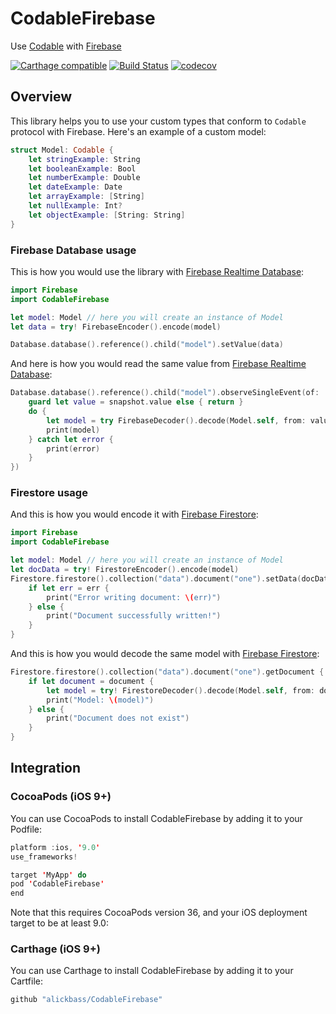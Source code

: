 # CodableFirebase
Use [Codable](https://developer.apple.com/documentation/swift/codable) with [Firebase](https://firebase.google.com)

[![Carthage compatible](https://img.shields.io/badge/Carthage-compatible-4BC51D.svg?style=flat)](https://github.com/Carthage/Carthage) 
[![Build Status](https://travis-ci.org/alickbass/CodableFirebase.svg?branch=master)](https://travis-ci.org/alickbass/CodableFirebase)
[![codecov](https://codecov.io/gh/alickbass/CodableFirebase/branch/master/graph/badge.svg)](https://codecov.io/gh/alickbass/CodableFirebase)

## Overview

This library helps you to use your custom types that conform to `Codable` protocol with Firebase. Here's an example of a custom model:

```swift
struct Model: Codable {
    let stringExample: String
    let booleanExample: Bool
    let numberExample: Double
    let dateExample: Date
    let arrayExample: [String]
    let nullExample: Int?
    let objectExample: [String: String]
}
```

### Firebase Database usage

This is how you would use the library with [Firebase Realtime Database](https://firebase.google.com/products/realtime-database/):

```swift
import Firebase
import CodableFirebase

let model: Model // here you will create an instance of Model
let data = try! FirebaseEncoder().encode(model)

Database.database().reference().child("model").setValue(data)
```

And here is how you would read the same value from [Firebase Realtime Database](https://firebase.google.com/products/realtime-database/):

```swift
Database.database().reference().child("model").observeSingleEvent(of: .value, with: { (snapshot) in
    guard let value = snapshot.value else { return }
    do {
        let model = try FirebaseDecoder().decode(Model.self, from: value)
        print(model)
    } catch let error {
        print(error)
    }
})
```

### Firestore usage

And this is how you would encode it with [Firebase Firestore](https://firebase.google.com/products/firestore/):

```swift
import Firebase
import CodableFirebase

let model: Model // here you will create an instance of Model
let docData = try! FirestoreEncoder().encode(model)
Firestore.firestore().collection("data").document("one").setData(docData) { err in
    if let err = err {
        print("Error writing document: \(err)")
    } else {
        print("Document successfully written!")
    }
}
```

And this is how you would decode the same model with [Firebase Firestore](https://firebase.google.com/products/firestore/):

```swift
Firestore.firestore().collection("data").document("one").getDocument { (document, error) in
    if let document = document {
        let model = try! FirestoreDecoder().decode(Model.self, from: document.data())
        print("Model: \(model)")
    } else {
        print("Document does not exist")
    }
}
```

## Integration

### CocoaPods (iOS 9+)

You can use CocoaPods to install CodableFirebase by adding it to your Podfile:

```swift
platform :ios, '9.0'
use_frameworks!

target 'MyApp' do
pod 'CodableFirebase'
end
```

Note that this requires CocoaPods version 36, and your iOS deployment target to be at least 9.0:

### Carthage (iOS 9+)

You can use Carthage to install CodableFirebase by adding it to your Cartfile:

```swift
github "alickbass/CodableFirebase"
```
